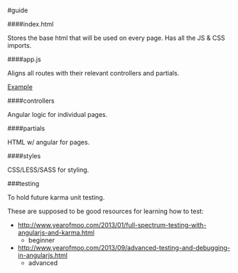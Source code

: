 
#guide

####index.html

Stores the base html that will be used on every page.
Has all the JS & CSS imports.

####app.js

Aligns all routes with their relevant controllers and partials.

[Example](https://github.com/DAPMElab/wayfinder/blob/master/app/js/app.js)

####controllers

Angular logic for individual pages.

####partials

HTML w/ angular for pages.

####styles

CSS/LESS/SASS for styling.

###testing

To hold future karma unit testing.

These are supposed to be good resources for learning how to test:

- http://www.yearofmoo.com/2013/01/full-spectrum-testing-with-angularjs-and-karma.html
  - beginner
- http://www.yearofmoo.com/2013/09/advanced-testing-and-debugging-in-angularjs.html
  - advanced


